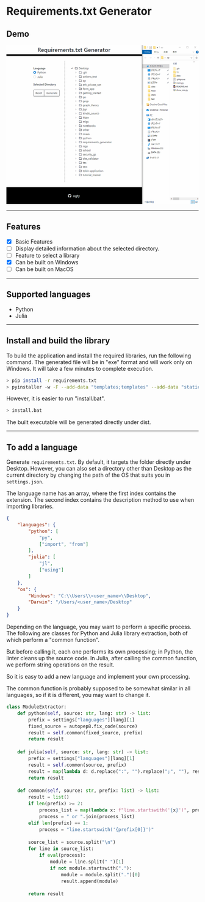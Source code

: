 # Requirements.txt Generator

## Demo

![demo](./static/demo.gif)

***

## Features
 - [x] Basic Features
 - [ ] Display detailed information about the selected directory.
 - [ ] Feature to select a library
 - [x] Can be built on Windows
 - [ ] Can be built on MacOS

***

## Supported languages

 - Python
 - Julia

***

## Install and build the library

To build the application and install the required libraries, run the following command. The generated file will be in "exe" format and will work only on Windows. It will take a few minutes to complete execution.

```bash
> pip install -r requirements.txt
> pyinstaller -w -F --add-data "templates;templates" --add-data "static;static" --add-data "src;src" main.py
```

However, it is easier to run "install.bat".

```bash
> install.bat
```

The built executable will be generated directly under dist.

***

## To add a language

Generate `requirements.txt`.
By default, it targets the folder directly under Desktop.
However, you can also set a directory other than Desktop as the current directory by changing the path of the OS that suits you in `settings.json`.

The language name has an array, where the first index contains the extension. The second index contains the description method to use when importing libraries.

```json
{
    "languages": {
        "python": [
            "py",
            ["import", "from"]
        ], 
        "julia": [
            "jl",
            ["using"]
        ]
    }, 
    "os": {
        "Windows": "C:\\Users\\<user_name>\\Desktop",
        "Darwin": "/Users/<user_name>/Desktop"
    }
}
```

Depending on the language, you may want to perform a specific process. The following are classes for Python and Julia library extraction, both of which perform a "common function".

But before calling it, each one performs its own processing; in Python, the linter cleans up the source code. In Julia, after calling the common function, we perform string operations on the result.

So it is easy to add a new language and implement your own processing.

The common function is probably supposed to be somewhat similar in all languages, so if it is different, you may want to change it.

```python
class ModuleExtractor:
    def python(self, source: str, lang: str) -> list:
        prefix = settings["languages"][lang][1]
        fixed_source = autopep8.fix_code(source)
        result = self.common(fixed_source, prefix)
        return result

    def julia(self, source: str, lang: str) -> list:
        prefix = settings["languages"][lang][1]
        result = self.common(source, prefix)
        result = map(lambda d: d.replace(":", "").replace(";", ""), result)
        return result

    def common(self, source: str, prefix: list) -> list:
        result = list()
        if len(prefix) >= 2:
            process_list = map(lambda x: f"line.startswith('{x}')", prefix)
            process = " or ".join(process_list)
        elif len(prefix) == 1:
            process = "line.startswith('{prefix[0]}')"

        source_list = source.split("\n")
        for line in source_list:
            if eval(process):
                module = line.split(" ")[1]
                if not module.startswith("."):
                    module = module.split(".")[0]
                    result.append(module)

        return result
```
